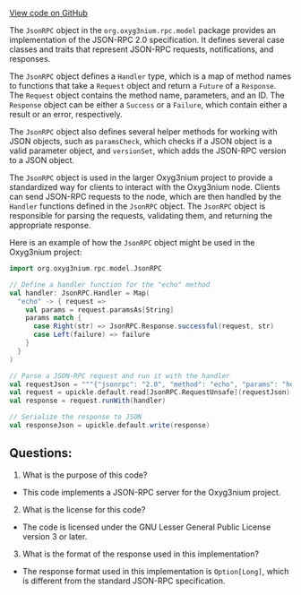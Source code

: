 [View code on GitHub](https://github.com/oxyg3nium/oxyg3nium/rpc/src/main/scala/org/oxyg3nium/rpc/model/JsonRPC.scala)

The `JsonRPC` object in the `org.oxyg3nium.rpc.model` package provides an implementation of the JSON-RPC 2.0 specification. It defines several case classes and traits that represent JSON-RPC requests, notifications, and responses. 

The `JsonRPC` object defines a `Handler` type, which is a map of method names to functions that take a `Request` object and return a `Future` of a `Response`. The `Request` object contains the method name, parameters, and an ID. The `Response` object can be either a `Success` or a `Failure`, which contain either a result or an error, respectively. 

The `JsonRPC` object also defines several helper methods for working with JSON objects, such as `paramsCheck`, which checks if a JSON object is a valid parameter object, and `versionSet`, which adds the JSON-RPC version to a JSON object. 

The `JsonRPC` object is used in the larger Oxyg3nium project to provide a standardized way for clients to interact with the Oxyg3nium node. Clients can send JSON-RPC requests to the node, which are then handled by the `Handler` functions defined in the `JsonRPC` object. The `JsonRPC` object is responsible for parsing the requests, validating them, and returning the appropriate response. 

Here is an example of how the `JsonRPC` object might be used in the Oxyg3nium project:

```scala
import org.oxyg3nium.rpc.model.JsonRPC

// Define a handler function for the "echo" method
val handler: JsonRPC.Handler = Map(
  "echo" -> { request =>
    val params = request.paramsAs[String]
    params match {
      case Right(str) => JsonRPC.Response.successful(request, str)
      case Left(failure) => failure
    }
  }
)

// Parse a JSON-RPC request and run it with the handler
val requestJson = """{"jsonrpc": "2.0", "method": "echo", "params": "hello", "id": 1}"""
val request = upickle.default.read[JsonRPC.RequestUnsafe](requestJson)
val response = request.runWith(handler)

// Serialize the response to JSON
val responseJson = upickle.default.write(response)
```
## Questions: 
 1. What is the purpose of this code?
- This code implements a JSON-RPC server for the Oxyg3nium project.

2. What is the license for this code?
- The code is licensed under the GNU Lesser General Public License version 3 or later.

3. What is the format of the response used in this implementation?
- The response format used in this implementation is `Option[Long]`, which is different from the standard JSON-RPC specification.